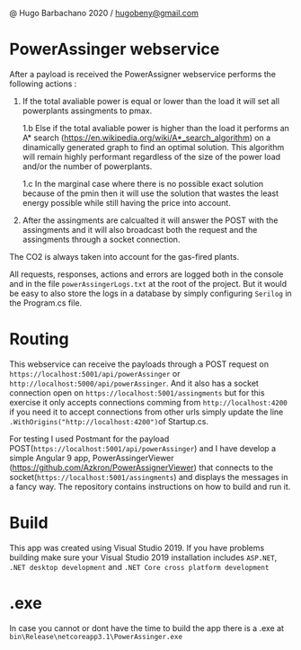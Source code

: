 @ Hugo Barbachano 2020 / hugobeny@gmail.com

# PowerAssinger webservice

After a payload is received the PowerAssigner webservice performs the following actions :
	
1. If the total avaliable power is equal or lower than the load it will set all powerplants assingments to pmax.
	
	1.b Else if the total avaliable power is higher than the load it performs an A* search (https://en.wikipedia.org/wiki/A*_search_algorithm) on a dinamically generated graph to find an optimal solution. This algorithm will remain highly performant regardless of the size of the power load and/or the number of powerplants.
	
	1.c In the marginal case where there is no possible exact solution because of the pmin then it will use the solution that wastes the least energy possible while still having the price into account.

2. After the assingments are calcualted it will answer the POST with the assingments and it will also broadcast both the request and the assingments through a socket connection.

The CO2 is always taken into account for the gas-fired plants.

All requests, responses, actions and errors are logged both in the console and in the file `powerAssingerLogs.txt` at the root of the project. But it would be easy to also store the logs in a database by simply configuring `Serilog` in the Program.cs file.

# Routing
This webservice can receive the payloads through a POST request on `https://localhost:5001/api/powerAssinger` or `http://localhost:5000/api/powerAssinger`. And it also has a socket connection open on `https://localhost:5001/assingments` but for this exercise it only accepts connections comming from `http://localhost:4200` if you need it to accept connections from other urls simply update the line `.WithOrigins("http://localhost:4200")`of Startup.cs.

For testing I used Postmant for the payload POST(`https://localhost:5001/api/powerAssinger`) and I have develop a simple Angular 9 app, PowerAssingerViewer (https://github.com/Azkron/PowerAssignerViewer) that connects to the socket(`https://localhost:5001/assingments`) and displays the messages in a fancy way. The repository contains instructions on how to build and run it. 

# Build
This app was created using Visual Studio 2019. If you have problems building make sure your Visual Studio 2019 installation includes `ASP.NET`, `.NET desktop development` and `.NET Core cross platform development`

# .exe
In case you cannot or dont have the time to build the app there is a .exe at `bin\Release\netcoreapp3.1\PowerAssinger.exe`
